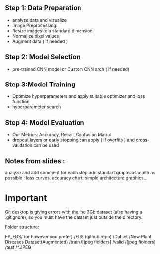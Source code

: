 ## Step 1: Data Preparation
- analyze data and visualize 
- Image Preprocessing:
- Resize images to a standard dimension 
- Normalize pixel values 
- Augment data ( if needed )
## Step 2: Model Selection
- pre-trained CNN model or Custom CNN arch ( if needed) 
## Step 3:Model Training
- Optimize hyperparameters and apply suitable optimizer and loss function
- hyperparameter search 
## Step 4:  Model Evaluation
- Our Metrics: Accuracy, Recall, Confusion Matrix 
- dropout layers or early stopping  can apply ( if  overfits ) and cross-validation can be used 

## Notes from slides : 
analyze and add comment for each step 
add standart graphs as much as possible :  loss curves, accuracy chart, simple architecture graphics...


# Important

Git desktop is giving errors with the the 3Gb dataset (also having a .gitignore), so you must have the dataset just outside the directory.

Folder structure:

FP_FDS/ (or however you prefer)
	/FDS (github repo)
	/Datset
		/New Plant Diseases Dataset(Augmented)
			/train
				/[jpeg fiolders]
			/valid
				/[jpeg fiolders]
		/test
			/*.JPEG
	